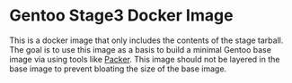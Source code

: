 # Gentoo Stage3 Docker Image

This is a docker image that only includes the contents of the stage tarball. The goal is to use this image as a basis to build a minimal Gentoo base image via using tools like [Packer](http://packer.io/). This image should not be layered in the base image to prevent bloating the size of the base image.